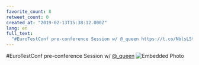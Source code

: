 ```yaml
---
favorite_count: 8
retweet_count: 0
created_at: "2019-02-13T15:38:12.000Z"
lang: en
full_text:
  "#EuroTestConf pre-conference Session w/ @_queen https://t.co/NblsL5tI3P"
---
```


#EuroTestConf pre-conference Session w/ [@\_queen](https://twitter.com/_queen)
![Embedded Photo](https://twitter-media-coderbyheart.s3.eu-north-1.amazonaws.com/1095708725615230978-DzS9REcXQAA2Iuj.jpg)
